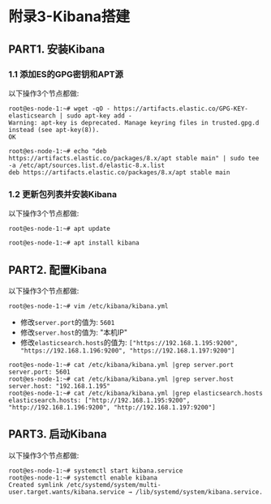 # 附录3-Kibana搭建

## PART1. 安装Kibana

### 1.1 添加ES的GPG密钥和APT源

以下操作3个节点都做:

```
root@es-node-1:~# wget -qO - https://artifacts.elastic.co/GPG-KEY-elasticsearch | sudo apt-key add -
Warning: apt-key is deprecated. Manage keyring files in trusted.gpg.d instead (see apt-key(8)).
OK
```

```
root@es-node-1:~# echo "deb https://artifacts.elastic.co/packages/8.x/apt stable main" | sudo tee -a /etc/apt/sources.list.d/elastic-8.x.list
deb https://artifacts.elastic.co/packages/8.x/apt stable main
```

### 1.2 更新包列表并安装Kibana

以下操作3个节点都做:

```
root@es-node-1:~# apt update
```

```
root@es-node-1:~# apt install kibana
```

## PART2. 配置Kibana

以下操作3个节点都做:

```
root@es-node-1:~# vim /etc/kibana/kibana.yml
```

- 修改`server.port`的值为: `5601`
- 修改`server.host`的值为: "本机IP"
- 修改`elasticsearch.hosts`的值为: `["https://192.168.1.195:9200", "https://192.168.1.196:9200", "https://192.168.1.197:9200"]`

```
root@es-node-1:~# cat /etc/kibana/kibana.yml |grep server.port
server.port: 5601
root@es-node-1:~# cat /etc/kibana/kibana.yml |grep server.host
server.host: "192.168.1.195"
root@es-node-1:~# cat /etc/kibana/kibana.yml |grep elasticsearch.hosts
elasticsearch.hosts: ["http://192.168.1.195:9200", "http://192.168.1.196:9200", "http://192.168.1.197:9200"]
```

## PART3. 启动Kibana

以下操作3个节点都做:

```
root@es-node-1:~# systemctl start kibana.service 
root@es-node-1:~# systemctl enable kibana
Created symlink /etc/systemd/system/multi-user.target.wants/kibana.service → /lib/systemd/system/kibana.service.
```

